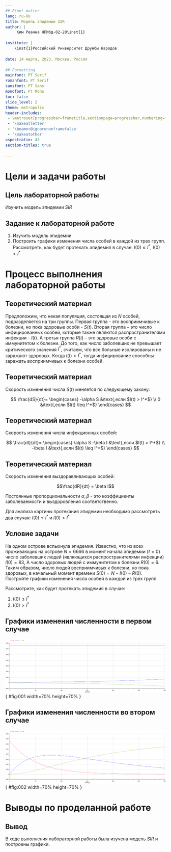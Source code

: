 ```yaml
---
## Front matter
lang: ru-RU
title: Модель эпидемии SIR
author: |
	 Ким Реачна	НПИбд-02-20\inst{1}

institute: |
	\inst{1}Российский Университет Дружбы Народов

date: 14 марта, 2023, Москва, Россия

## Formatting
mainfont: PT Serif
romanfont: PT Serif
sansfont: PT Sans
monofont: PT Mono
toc: false
slide_level: 2
theme: metropolis
header-includes: 
 - \metroset{progressbar=frametitle,sectionpage=progressbar,numbering=fraction}
 - '\makeatletter'
 - '\beamer@ignorenonframefalse'
 - '\makeatother'
aspectratio: 43
section-titles: true

---
```


# Цели и задачи работы

## Цель лабораторной работы

Изучить модель эпидемии $SIR$


## Задание к лабораторной работе

1.	Изучить модель эпидемии
2.	Построить графики изменения числа особей в каждой из трех групп. Рассмотреть, как будет протекать эпидемия в случае: $I(0)\leq I^*$, $I(0)>I^*$

# Процесс выполнения лабораторной работы

## Теоретический материал 

Предположим, что некая популяция, состоящая из $N$ особей, подразделяется на три группы. Первая группа - это восприимчивые к болезни, но пока здоровые особи - $S(t)$. Вторая группа – это число инфицированных особей, которые также являются распространителями инфекции - $I(t)$. А третья группа $R(t)$ – это здоровые особи с иммунитетом к болезни. 
До того, как число заболевших не превышает критического значения $I^*$, считаем, что все больные изолированы и не заражают здоровых. Когда $I(t)> I^*$, тогда инфицирование способны заражать восприимчивых к болезни особей. 

## Теоретический материал 

Cкорость изменения числа $S(t)$ меняется по следующему закону:

$$
\frac{dS}{dt}=
 \begin{cases}
	-\alpha S &\text{,если $I(t) > I^*$}
	\\   
	0 &\text{,если $I(t) \leq I^*$}
 \end{cases}
$$

## Теоретический материал

Cкорость изменения числа инфекционных особей:

$$
\frac{dI}{dt}=
 \begin{cases}
	\alpha S -\beta I &\text{,если $I(t) > I^*$}
	\\   
	-\beta I &\text{,если $I(t) \leq I^*$}
 \end{cases}
$$

## Теоретический материал

Cкорость изменения выздоравливающих особей:

$$\frac{dR}{dt} = \beta I$$

Постоянные пропорциональности $\alpha, \beta$ - это коэффициенты заболеваемости и выздоровления соответственно.

Для анализа картины протекания эпидемии необходимо рассмотреть два случая:  $I(0) \leq I^*$ и  $I(0)>I^*$


## Условие задачи

На одном острове вспыхнула эпидемия. Известно, что из всех проживающих на острове 
$N=6666$ в момент начала эпидемии $(t=0)$ число заболевших людей 
(являющихся распространителями инфекции) $I(0)=83$, А число здоровых людей с иммунитетом 
к болезни $R(0)=6$. Таким образом, число людей восприимчивых к болезни, 
но пока здоровых, в начальный момент времени $S(0)=N-I(0)-R(0)$.
Постройте графики изменения числа особей в каждой из трех групп.

Рассмотрите, как будет протекать эпидемия в случае:

1.	$I(0)\leq I^*$
2.	$I(0)>I^*$


## Графики изменения численности в первом случае

![График численности групп](image/01.png){ #fig:001 width=70% height=70% }

## Графики изменения численности во втором случае

![График численности групп](image/02.png){ #fig:002 width=70% height=70% }


# Выводы по проделанной работе

## Вывод

В ходе выполнения лабораторной работы была изучена модель $SIR$ и построены графики.